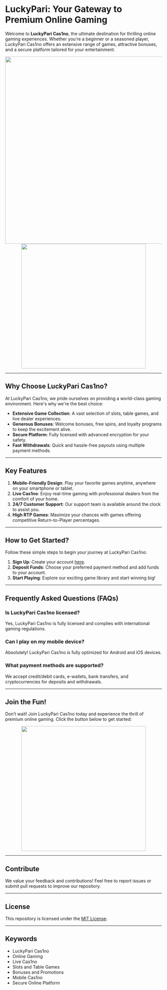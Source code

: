 # LuckyPari: Your Gateway to Premium Online Gaming

Welcome to **LuckyPari Cas1no**, the ultimate destination for thrilling online gaming experiences. Whether you’re a beginner or a seasoned player, LuckyPari Cas1no offers an extensive range of games, attractive bonuses, and a secure platform tailored for your entertainment.

<div align="center">
<img src="https://img.freepik.com/premium-photo/winning-big-with-32-blackjack-hand-cards-casino-chips_1000124-97570.jpg" width="600">
</div>

<div align="center">
<a href="https://example.com/luckypari-cas1no">
<img align="center" src="https://static.wixstatic.com/media/2a8103_44a9e01ec3b4451cad8859f6fe231b70~mv2.webp" width="400">
</a>
</div>

---

## Why Choose LuckyPari Cas1no?

At LuckyPari Cas1no, we pride ourselves on providing a world-class gaming environment. Here's why we're the best choice:

- **Extensive Game Collection**: A vast selection of slots, table games, and live dealer experiences.
- **Generous Bonuses**: Welcome bonuses, free spins, and loyalty programs to keep the excitement alive.
- **Secure Platform**: Fully licensed with advanced encryption for your safety.
- **Fast Withdrawals**: Quick and hassle-free payouts using multiple payment methods.

---

## Key Features

1. **Mobile-Friendly Design**: Play your favorite games anytime, anywhere on your smartphone or tablet.
2. **Live Cas1no**: Enjoy real-time gaming with professional dealers from the comfort of your home.
3. **24/7 Customer Support**: Our support team is available around the clock to assist you.
4. **High RTP Games**: Maximize your chances with games offering competitive Return-to-Player percentages.

---

## How to Get Started?

Follow these simple steps to begin your journey at LuckyPari Cas1no:

1. **Sign Up**: Create your account [here](https://example.com/signup).
2. **Deposit Funds**: Choose your preferred payment method and add funds to your account.
3. **Start Playing**: Explore our exciting game library and start winning big!

---

## Frequently Asked Questions (FAQs)

### Is LuckyPari Cas1no licensed?
Yes, LuckyPari Cas1no is fully licensed and complies with international gaming regulations.

### Can I play on my mobile device?
Absolutely! LuckyPari Cas1no is fully optimized for Android and iOS devices.

### What payment methods are supported?
We accept credit/debit cards, e-wallets, bank transfers, and cryptocurrencies for deposits and withdrawals.

---

## Join the Fun!

Don’t wait! Join LuckyPari Cas1no today and experience the thrill of premium online gaming. Click the button below to get started:

<div align="center">
<a href="https://example.com/signup">
<img align="center" src="https://slotmachinesounds.com/wp-content/uploads/2019/10/we-make-slot-machine-sounds-blog.jpg" width="400">
</a>
</div>

---

## Contribute

We value your feedback and contributions! Feel free to report issues or submit pull requests to improve our repository.

---

## License

This repository is licensed under the [MIT License](LICENSE).

---

## Keywords

- LuckyPari Cas1no
- Online Gaming
- Live Cas1no
- Slots and Table Games
- Bonuses and Promotions
- Mobile Cas1no
- Secure Online Platform
